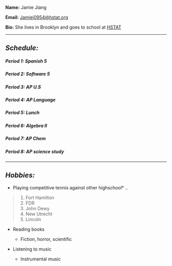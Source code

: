**Name:** Jamie Jiang


**Email:** Jamiej0954@hstat.org


**Bio:** She lives in Brooklyn and goes to school at [HSTAT](http://www.hstat.org/)

----------

## _Schedule:_

##### Period 1: Spanish 5

##### Period 2: Software 5

##### Period 3: AP U.S

##### Period 4: AP Language

##### Period 5: Lunch

##### Period 6: Algebra II

##### Period 7: AP Chem

##### Period 8: AP science study

-------------
## **_Hobbies:_** 

* Playing competitive tennis against other highschool*  .. 
> 1. Fort Hamilton
> 2. FDR
> 3. John Dewy
> 4. New Utrecht
> 5. Lincoln

* Reading books
  * Fiction, horror, scientific

* Listening to music
  * Instrumental music